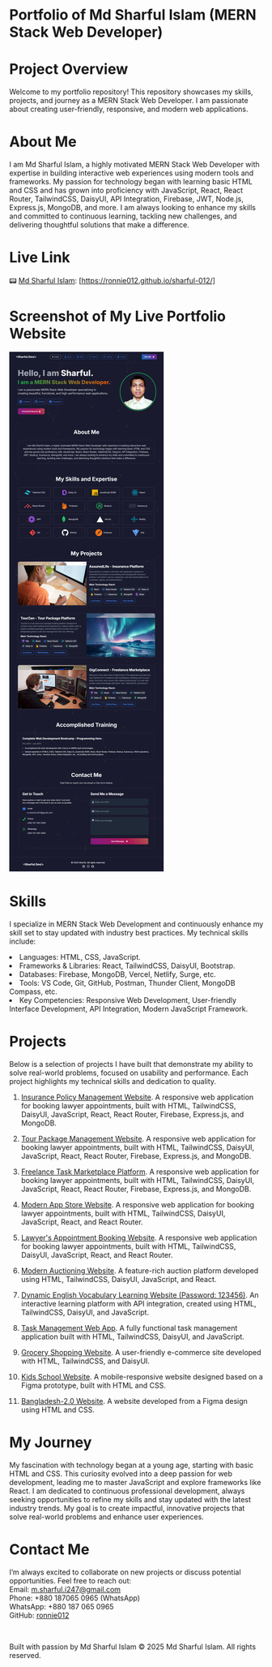 # Portfolio of Md Sharful Islam (MERN Stack Web Developer)


# Project Overview
Welcome to my portfolio repository! This repository showcases my skills, projects, and journey as a MERN Stack Web Developer. I am passionate about creating user-friendly, responsive, and modern web applications.


# About Me
I am Md Sharful Islam, a highly motivated MERN Stack Web Developer with expertise in building interactive web experiences using modern tools and frameworks. My passion for technology began with learning basic HTML and CSS and has grown into proficiency with JavaScript, React, React Router, TailwindCSS, DaisyUI, API Integration, Firebase, JWT, Node.js, Express.js, MongoDB, and more. I am always looking to enhance my skills and committed to continuous learning, tackling new challenges, and delivering thoughtful solutions that make a difference.


# Live Link 
📟 [Md Sharful Islam](https://ronnie012.github.io/sharful.dev/):    [https://ronnie012.github.io/sharful-012/]


# Screenshot of My Live Portfolio Website
![Sharful.Dev](github-readme-photo_md-sharful-islam_MERN-stack-web-developer.png)


# Skills
I specialize in MERN Stack Web Development and continuously enhance my skill set to stay updated with industry best practices. My technical skills include:

<li>Languages: HTML, CSS, JavaScript.</li>
<li>Frameworks & Libraries: React, TailwindCSS, DaisyUI, Bootstrap.</li>
<li>Databases: Firebase, MongoDB, Vercel, Netlify, Surge, etc.</li>
<li>Tools: VS Code, Git, GitHub, Postman, Thunder Client, MongoDB Compass, etc.</li>
<li>Key Competencies:
Responsive Web Development,
User-friendly Interface Development,
API Integration,
Modern JavaScript Framework.</li>



# Projects
Below is a selection of projects I have built that demonstrate my ability to solve real-world problems, focused on usability and performance. Each project highlights my technical skills and dedication to quality.



1. [Insurance Policy Management Website](https://assured-life.web.app/). A responsive web application for booking lawyer appointments, built with HTML, TailwindCSS, DaisyUI, JavaScript, React, React Router, Firebase, Express.js, and MongoDB.

2. [Tour Package Management Website](https://tour-zen-012-upgraded.web.app/). A responsive web application for booking lawyer appointments, built with HTML, TailwindCSS, DaisyUI, JavaScript, React, React Router, Firebase, Express.js, and MongoDB.

3. [Freelance Task Marketplace Platform](https://gig-connect-012.web.app/). A responsive web application for booking lawyer appointments, built with HTML, TailwindCSS, DaisyUI, JavaScript, React, React Router, Firebase, Express.js, and MongoDB.

4. [Modern App Store Website](https://app-store-012.web.app/). A responsive web application for booking lawyer appointments, built with HTML, TailwindCSS, DaisyUI, JavaScript, React, and React Router.

5. [Lawyer's Appointment Booking Website](https://law-bd-012.netlify.app/). A responsive web application for booking lawyer appointments, built with HTML, TailwindCSS, DaisyUI, JavaScript, React, and React Router.

6. [Modern Auctioning Website](https://auction-gallery-012.netlify.app/). A feature-rich auction platform developed using HTML, TailwindCSS, DaisyUI, JavaScript, and React.

7. [Dynamic English Vocabulary Learning Website (Password: 123456)](https://english-janala-012.netlify.app/). An interactive learning platform with API integration, created using HTML, TailwindCSS, DaisyUI, and JavaScript.

8. [Task Management Web App](https://ronnie012.github.io/dev-board/). A fully functional task management application built with HTML, TailwindCSS, DaisyUI, and JavaScript.

9. [Grocery Shopping Website](https://ronnie012.github.io/living-lab/). A user-friendly e-commerce site developed with HTML, TailwindCSS, and DaisyUI.

10. [Kids School Website](https://ronnie012.github.io/kids-school/). A mobile-responsive website designed based on a Figma prototype, built with HTML and CSS.

11. [Bangladesh-2.0 Website](https://ronnie012.github.io/bangladesh-2.0/). A website developed from a Figma design using HTML and CSS.



# My Journey
My fascination with technology began at a young age, starting with basic HTML and CSS. This curiosity evolved into a deep passion for web development, leading me to master JavaScript and explore frameworks like React. I am dedicated to continuous professional development, always seeking opportunities to refine my skills and stay updated with the latest industry trends. My goal is to create impactful, innovative projects that solve real-world problems and enhance user experiences.



# Contact Me
I’m always excited to collaborate on new projects or discuss potential opportunities. Feel free to reach out: <br>
Email: m.sharful.i247@gmail.com <br>
Phone: +880 187065 0965 (WhatsApp) <br>
WhatsApp: +880 187 065 0965 <br>
GitHub: [ronnie012](https://github.com/ronnie012)

<br>

Built with passion by Md Sharful Islam  © 2025 Md Sharful Islam. All rights reserved.
